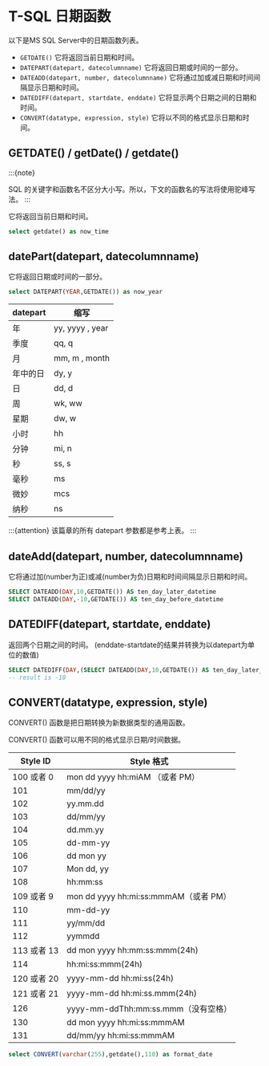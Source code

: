 # T-SQL 日期函数

以下是MS SQL Server中的日期函数列表。

- `GETDATE()` 它将返回当前日期和时间。
- `DATEPART(datepart, datecolumnname)` 它将返回日期或时间的一部分。
- `DATEADD(datepart, number, datecolumnname)` 它将通过加或减日期和时间间隔显示日期和时间。
- `DATEDIFF(datepart, startdate, enddate)` 它将显示两个日期之间的日期和时间。
- `CONVERT(datatype, expression, style)` 它将以不同的格式显示日期和时间。
 
## GETDATE() / getDate() / getdate()

:::{note}

SQL 的关键字和函数名不区分大小写。所以，下文的函数名的写法将使用驼峰写法。
:::

它将返回当前日期和时间。

```sql
select getdate() as now_time
```
 
## datePart(datepart, datecolumnname)

它将返回日期或时间的一部分。

```sql
select DATEPART(YEAR,GETDATE()) as now_year
```

| datepart | 缩写            |
| -------- | --------------- |
| 年       | yy, yyyy , year |
| 季度     | qq, q           |
| 月       | mm, m , month   |
| 年中的日 | dy, y           |
| 日       | dd, d           |
| 周       | wk, ww          |
| 星期     | dw, w           |
| 小时     | hh              |
| 分钟     | mi, n           |
| 秒       | ss, s           |
| 毫秒     | ms              |
| 微妙     | mcs             |
| 纳秒     | ns              |

:::{attention}
该篇章的所有 datepart 参数都是参考上表。
:::
 
## dateAdd(datepart, number, datecolumnname)

它将通过加(number为正)或减(number为负)日期和时间间隔显示日期和时间。

```sql
SELECT DATEADD(DAY,10,GETDATE()) AS ten_day_later_datetime
SELECT DATEADD(DAY,-10,GETDATE()) AS ten_day_before_datetime
```
 
## DATEDIFF(datepart, startdate, enddate)

返回两个日期之间的时间。  (enddate-startdate的结果并转换为以datepart为单位的数值)

```sql
SELECT DATEDIFF(DAY,(SELECT DATEADD(DAY,10,GETDATE()) AS ten_day_later_datetime),GETDATE()) as diff_time
-- result is -10
```
 
## CONVERT(datatype, expression, style)

CONVERT() 函数是把日期转换为新数据类型的通用函数。

CONVERT() 函数可以用不同的格式显示日期/时间数据。

| Style ID     | Style 格式                            |
| ------------ | ------------------------------------- |
| 100 或者 0   | mon dd yyyy hh:miAM （或者 PM）       |
| 101          | mm/dd/yy                              |
| 102          | yy.mm.dd                              |
| 103          | dd/mm/yy                              |
| 104          | dd.mm.yy                              |
| 105          | dd-mm-yy                              |
| 106          | dd mon yy                             |
| 107          | Mon dd, yy                            |
| 108          | hh:mm:ss                              |
| 109  或者 9  | mon dd yyyy hh:mi:ss:mmmAM（或者 PM） |
| 110          | mm-dd-yy                              |
| 111          | yy/mm/dd                              |
| 112          | yymmdd                                |
| 113  或者 13 | dd mon yyyy hh:mm:ss:mmm(24h)         |
| 114          | hh:mi:ss:mmm(24h)                     |
| 120  或者 20 | yyyy-mm-dd hh:mi:ss(24h)              |
| 121  或者 21 | yyyy-mm-dd hh:mi:ss.mmm(24h)          |
| 126          | yyyy-mm-ddThh:mm:ss.mmm（没有空格）   |
| 130          | dd mon yyyy hh:mi:ss:mmmAM            |
| 131          | dd/mm/yy hh:mi:ss:mmmAM               |

```sql
select CONVERT(varchar(255),getdate(),110) as format_date
```
